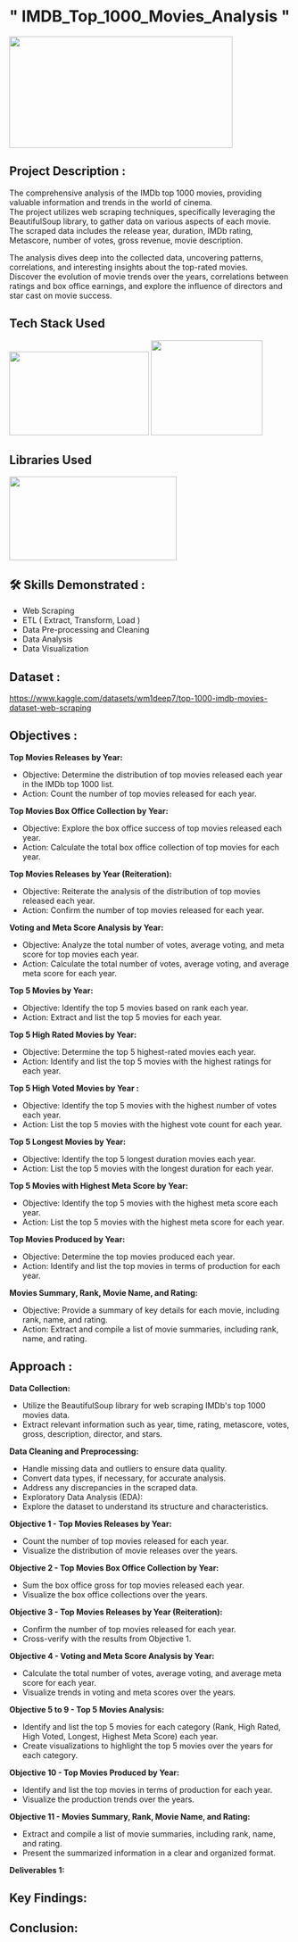 # " IMDB_Top_1000_Movies_Analysis "

<img src="https://user-images.githubusercontent.com/117552819/279877495-47f3af59-3ed6-4c47-a4f1-f02f25086be8.png" width="400" height="200">

## Project Description :
The comprehensive analysis of the IMDb top 1000 movies, providing valuable information and trends in the world of cinema.      
The project utilizes web scraping techniques, specifically leveraging the BeautifulSoup library, to gather data on various aspects of each movie.           
The scraped data includes the release year, duration, IMDb rating, Metascore, number of votes, gross revenue, movie description.

The analysis dives deep into the collected data, uncovering patterns, correlations, and interesting insights about the top-rated movies.     
Discover the evolution of movie trends over the years, correlations between ratings and box office earnings, and explore the influence of directors and star cast on movie success.

## Tech Stack Used

 <img src="https://www.ntuclearninghub.com/documents/39367/4216797/Python-Symbol.png/369e410e-a90f-f887-c2dc-61f7ef761476/" width="250" height="150">  <img src="https://play-lh.googleusercontent.com/37EzETO6gZyKmCg2kBIFX1e9gkubxZrVa5fHJ6yOaa7VvEShHjKv2RdtwnZt9Sk258s" width="200" height="170">

 ## Libraries Used

 <img src="https://funthon.files.wordpress.com/2017/05/bs.png?w=772" width="300" height="150">

## 🛠 Skills Demonstrated :

-  Web Scraping
-  ETL ( Extract, Transform, Load )
-  Data Pre-processing and Cleaning
-  Data Analysis
-  Data Visualization

## Dataset : 
https://www.kaggle.com/datasets/wm1deep7/top-1000-imdb-movies-dataset-web-scraping

##  Objectives :

**Top Movies Releases by Year:**

-  Objective: Determine the distribution of top movies released each year in the IMDb top 1000 list.
-  Action: Count the number of top movies released for each year.

**Top Movies Box Office Collection by Year:**

-  Objective: Explore the box office success of top movies released each year.
-  Action: Calculate the total box office collection of top movies for each year.

**Top Movies Releases by Year (Reiteration):**

-  Objective: Reiterate the analysis of the distribution of top movies released each year.
-  Action: Confirm the number of top movies released for each year.

**Voting and Meta Score Analysis by Year:**

-  Objective: Analyze the total number of votes, average voting, and meta score for top movies each year.
-  Action: Calculate the total number of votes, average voting, and average meta score for each year.

**Top 5 Movies by Year:**

-  Objective: Identify the top 5 movies based on rank each year.
-  Action: Extract and list the top 5 movies for each year.

**Top 5 High Rated Movies by Year:**

-  Objective: Determine the top 5 highest-rated movies each year.
-  Action: Identify and list the top 5 movies with the highest ratings for each year.

**Top 5 High Voted Movies by Year :**

-  Objective: Identify the top 5 movies with the highest number of votes each year.
-  Action: List the top 5 movies with the highest vote count for each year.

**Top 5 Longest Movies by Year:** 
-  Objective: Identify the top 5 longest duration movies each year.
-  Action: List the top 5 movies with the longest duration for each year.

**Top 5 Movies with Highest Meta Score by Year:**

-  Objective: Identify the top 5 movies with the highest meta score each year.
-  Action: List the top 5 movies with the highest meta score for each year.

**Top Movies Produced by Year:**

-  Objective: Determine the top movies produced each year.
-  Action: Identify and list the top movies in terms of production for each year.

**Movies Summary, Rank, Movie Name, and Rating:**

-  Objective: Provide a summary of key details for each movie, including rank, name, and rating.
-  Action: Extract and compile a list of movie summaries, including rank, name, and rating.

## Approach :

**Data Collection:**

-  Utilize the BeautifulSoup library for web scraping IMDb's top 1000 movies data.
-  Extract relevant information such as year, time, rating, metascore, votes, gross, description, director, and stars.

**Data Cleaning and Preprocessing:**

-  Handle missing data and outliers to ensure data quality.
-  Convert data types, if necessary, for accurate analysis.
-  Address any discrepancies in the scraped data.
-  Exploratory Data Analysis (EDA):
-  Explore the dataset to understand its structure and characteristics.

**Objective 1 - Top Movies Releases by Year:**

-  Count the number of top movies released for each year.
-  Visualize the distribution of movie releases over the years.

**Objective 2 - Top Movies Box Office Collection by Year:**

-  Sum the box office gross for top movies released each year.
-  Visualize the box office collections over the years.

**Objective 3 - Top Movies Releases by Year (Reiteration):**

-  Confirm the number of top movies released for each year.
-  Cross-verify with the results from Objective 1.

**Objective 4 - Voting and Meta Score Analysis by Year:**

-  Calculate the total number of votes, average voting, and average meta score for each year.
-  Visualize trends in voting and meta scores over the years.

**Objective 5 to 9 - Top 5 Movies Analysis:**

-  Identify and list the top 5 movies for each category (Rank, High Rated, High Voted, Longest, Highest Meta Score) each year.
-  Create visualizations to highlight the top 5 movies over the years for each category.

**Objective 10 - Top Movies Produced by Year:**

-  Identify and list the top movies in terms of production for each year.
-  Visualize the production trends over the years.

**Objective 11 - Movies Summary, Rank, Movie Name, and Rating:**

-  Extract and compile a list of movie summaries, including rank, name, and rating.
-  Present the summarized information in a clear and organized format.

**Deliverables 1:**

## Key Findings:

## Conclusion:



